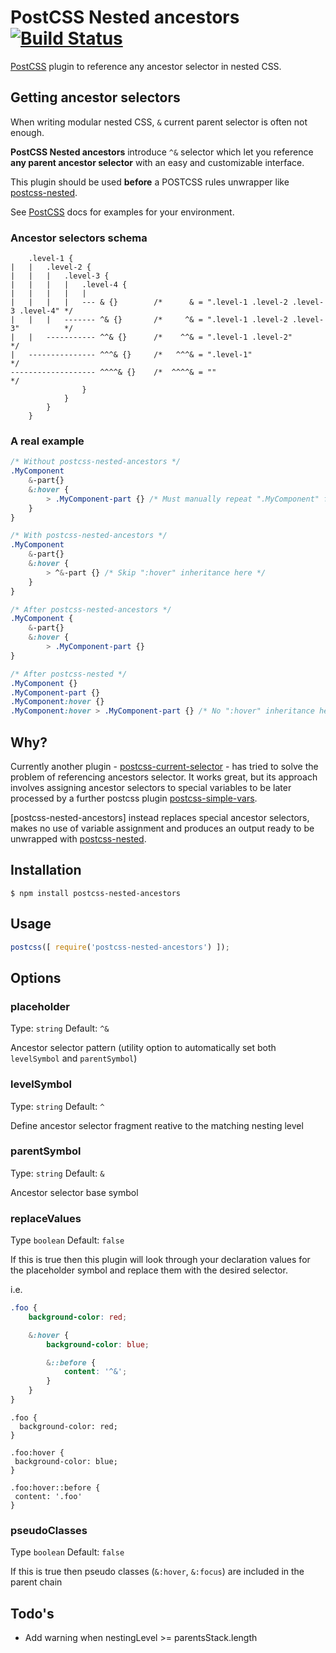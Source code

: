 # PostCSS Nested ancestors [![Build Status][ci-img]][ci]

[PostCSS] plugin to reference any ancestor selector in nested CSS.

[PostCSS]:                      https://github.com/postcss/postcss
[ci-img]:                       https://travis-ci.org/toomuchdesign/postcss-nested-ancestors.svg
[ci]:                           https://travis-ci.org/toomuchdesign/postcss-nested-ancestors
[postcss-current-selector]:     https://github.com/komlev/postcss-current-selector
[postcss-nested]:               https://github.com/postcss/postcss-nested
[postcss-simple-vars]:          https://github.com/postcss/postcss-simple-vars

## Getting ancestor selectors
When writing modular nested CSS, `&` current parent selector is often not enough.

**PostCSS Nested ancestors** introduce `^&` selector which let you reference **any parent ancestor selector** with an easy and customizable interface.

This plugin should be used **before** a POSTCSS rules unwrapper like [postcss-nested].

See [PostCSS] docs for examples for your environment.

### Ancestor selectors schema

```
    .level-1 {
|   |   .level-2 {
|   |   |   .level-3 {
|   |   |   |   .level-4 {
|   |   |   |   |
|   |   |   |   --- & {}        /*      & = ".level-1 .level-2 .level-3 .level-4" */
|   |   |   ------- ^& {}       /*     ^& = ".level-1 .level-2 .level-3"          */
|   |   ----------- ^^& {}      /*    ^^& = ".level-1 .level-2"                   */
|   --------------- ^^^& {}     /*   ^^^& = ".level-1"                            */
------------------- ^^^^& {}    /*  ^^^^& = ""                                    */
                }
            }
        }
    }
```

### A real example

```css
/* Without postcss-nested-ancestors */
.MyComponent
    &-part{}
    &:hover {
        > .MyComponent-part {} /* Must manually repeat ".MyComponent" for each child */
    }
}

/* With postcss-nested-ancestors */
.MyComponent
    &-part{}
    &:hover {
        > ^&-part {} /* Skip ":hover" inheritance here */
    }
}

/* After postcss-nested-ancestors */
.MyComponent {
    &-part{}
    &:hover {
        > .MyComponent-part {}
}

/* After postcss-nested */
.MyComponent {}
.MyComponent-part {}
.MyComponent:hover {}
.MyComponent:hover > .MyComponent-part {} /* No ":hover" inheritance here! */

```

## Why?
Currently another plugin - [postcss-current-selector] - has tried to solve the problem of referencing ancestors selector. It works great, but its approach involves assigning ancestor selectors to special variables to be later processed by a further postcss plugin [postcss-simple-vars].

[postcss-nested-ancestors] instead replaces special ancestor selectors, makes no use of variable assignment and produces an output ready to be unwrapped with [postcss-nested].

## Installation

```console
$ npm install postcss-nested-ancestors
```

## Usage

```js
postcss([ require('postcss-nested-ancestors') ]);
```

## Options

### placeholder

Type: `string`
Default: `^&`

Ancestor selector pattern (utility option to automatically set both `levelSymbol` and `parentSymbol`)

### levelSymbol

Type: `string`
Default: `^`

Define ancestor selector fragment reative to the matching nesting level

### parentSymbol

Type: `string`
Default: `&`

Ancestor selector base symbol

### replaceValues

Type `boolean`
Default: `false`

If this is true then this plugin will look through your declaration values for the placeholder symbol and replace them with the desired selector.

i.e.

```css
.foo {
    background-color: red;

    &:hover {
        background-color: blue;

        &::before {
            content: '^&';
        }
    }
}
```

```
.foo {
  background-color: red;
}

.foo:hover {
 background-color: blue;
}

.foo:hover::before {
 content: '.foo'
}
```

### pseudoClasses

Type `boolean`
Default: `false`

If this is true then pseudo classes (`&:hover`, `&:focus`) are included in the parent chain

## Todo's
- Add warning when nestingLevel >= parentsStack.length
